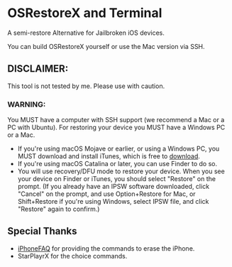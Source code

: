 # OSRestoreX and Terminal
A semi-restore Alternative for Jailbroken iOS devices.

You can build OSRestoreX yourself or use the Mac version via SSH.


## DISCLAIMER:

This tool is not tested by me. Please use with caution.

### WARNING:
You MUST have a computer with SSH support (we recommend a Mac or a PC with Ubuntu). For restoring your device you MUST have a Windows PC or a Mac.
 - If you're using macOS Mojave or earlier, or using a Windows PC, you MUST download and install iTunes, which is free to [download](https://apple.com/itunes).
 - If you're using macOS Catalina or later, you can use Finder to do so.
 - You will use recovery/DFU mode to restore your device. When you see your device on Finder or iTunes, you should select "Restore" on the prompt. (If you already have an IPSW software downloaded, click "Cancel" on the prompt, and use Option+Restore for Mac, or Shift+Restore if you're using Windows, select IPSW file, and click "Restore" again to confirm.)
<!-- - If you do NOT have access to SSH key you can find the documentation [here](https://docs.github.com/en/free-pro-team@latest/github/authenticating-to-github/generating-a-new-ssh-key-and-adding-it-to-the-ssh-agent) (while skipping "add the SSH key to your GitHub account" part). -->

## Special Thanks

 - [iPhoneFAQ](https://tinyurl.com/yd88svln) for providing the commands to erase the iPhone.
 - StarPlayrX for the choice commands.